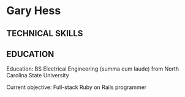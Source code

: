 # Gary Hess

## TECHNICAL SKILLS

## EDUCATION

Education: BS Electrical Engineering (summa cum laude) from North Carolina State University

Current objective: Full-stack Ruby on Rails programmer


